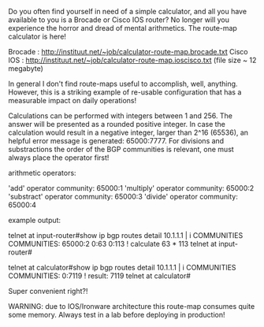 Do you often find yourself in need of a simple calculator, and all you have
available to you is a Brocade or Cisco IOS router?  No longer will you
experience the horror and dread of mental arithmetics. The route-map calculator
is here!

Brocade   : http://instituut.net/~job/calculator-route-map.brocade.txt
Cisco IOS : http://instituut.net/~job/calculator-route-map.ioscisco.txt
            (file size ~ 12 megabyte)

In general I don't find route-maps useful to accomplish, well, anything.
However, this is a striking example of re-usable configuration that has
a measurable impact on daily operations! 

Calculations can be performed with integers between 1 and 256. The
answer will be presented as a rounded positive integer. In case the
calculation would result in a negative integer, larger than 2^16
(65536), an helpful error message is generated: 65000:7777. For
divisions and substractions the order of the BGP communities is
relevant, one must always place the operator first!

arithmetic operators:

  'add' operator community:        65000:1
  'multiply' operator community:   65000:2
  'substract' operator community:  65000:3
  'divide' operator community:     65000:4

example output:
    
  telnet at input-router#show ip bgp routes detail 10.1.1.1 | i COMMUNITIES
              COMMUNITIES: 65000:2 0:63 0:113    ! calculate 63 * 113 
  telnet at input-router#

  telnet at calculator#show ip bgp routes detail 10.1.1.1 | i COMMUNITIES
              COMMUNITIES: 0:7119                ! result: 7119
  telnet at calculator#

Super convenient right?!

WARNING: due to IOS/Ironware architecture this route-map consumes quite
some memory. Always test in a lab before deploying in production!
